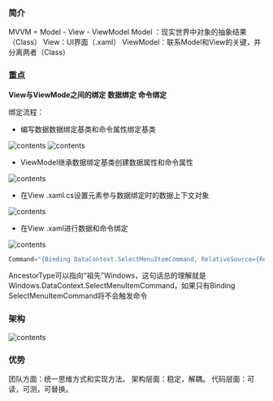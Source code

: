 ### 简介
MVVM = Model - View - ViewModel
Model ：现实世界中对象的抽象结果（Class）
View：UI界面（.xaml）
ViewModel：联系Model和View的关键，并分离两者（Class）

### 重点
**View与ViewMode之间的绑定**
**数据绑定**
**命令绑定**

绑定流程：
 - 编写数据数据绑定基类和命令属性绑定基类
 
![contents](https://github.com/weichangk/GitHubReadmeImg/blob/master/WpfMvvmSimple/1.png)
![contents](https://github.com/weichangk/GitHubReadmeImg/blob/master/WpfMvvmSimple/2.png)

 - ViewModel继承数据绑定基类创建数据属性和命令属性
 
![contents](https://github.com/weichangk/GitHubReadmeImg/blob/master/WpfMvvmSimple/3.png)

- 在View  .xaml.cs设置元素参与数据绑定时的数据上下文对象

![contents](https://github.com/weichangk/GitHubReadmeImg/blob/master/WpfMvvmSimple/4.png)

- 在View  .xaml进行数据和命令绑定

![contents](https://github.com/weichangk/GitHubReadmeImg/blob/master/WpfMvvmSimple/5.png)

```csharp
Command="{Binding DataContext.SelectMenuItemCommand, RelativeSource={RelativeSource Mode=FindAncestor, AncestorType={x:Type DataGrid}}}"
```
AncestorType可以指向“祖先”Windows，这句话总的理解就是Windows.DataContext.SelectMenuItemCommand，如果只有Binding SelectMenuItemCommand将不会触发命令

### 架构

![contents](https://github.com/weichangk/GitHubReadmeImg/blob/master/WpfMvvmSimple/5.png)

### 优势
团队方面：统一思维方式和实现方法。
架构层面：稳定，解耦。
代码层面：可读，可测，可替换。

